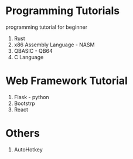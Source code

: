 # Programming Tutorials
programming tutorial for beginner

1. Rust
2. x86 Assembly Language - NASM
3. QBASIC - QB64
4. C Language

# Web Framework Tutorial

1. Flask - python
2. Bootstrp
3. React

# Others

1. AutoHotkey

